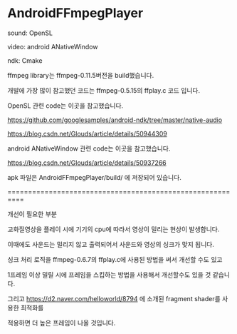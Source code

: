 # AndroidFFmpegPlayer

sound: OpenSL

video: android ANativeWindow

ndk: Cmake


ffmpeg library는 ffmpeg-0.11.5버전을 build했습니다. 


개발에 가장 많이 참고했던 코드는 
ffmpeg-0.5.15의 ffplay.c 코드 입니다.


OpenSL 관련 code는 이곳을 참고했습니다.

https://github.com/googlesamples/android-ndk/tree/master/native-audio

https://blog.csdn.net/Glouds/article/details/50944309 


android ANativeWindow 관련 code는 이곳을 참고했습니다.

https://blog.csdn.net/Glouds/article/details/50937266

apk 파일은 AndroidFFmpegPlayer/build/ 에 저장되어 있습니다. 

==========================================================

개선이 필요한 부분

고화질영상을 플레이 시에 기기의 cpu에 따라서 영상이 밀리는 현상이 발생합니다.

이때에도 사운드는 밀리지 않고 출력되어서 사운드와 영상의 싱크가 맞지  됩니다.

싱크 처리 로직을 ffmpeg-0.6.7의 ffplay.c에 사용된 방법을 써서 개선할 수도 있고

1프레임 이상 밀릴 시에 프레임을 스킵하는 방법을 사용해서 개선할수도 있을 것 같습니다.

그리고 https://d2.naver.com/helloworld/8794 에 소개된 fragment shader를 사용한 최적화를 

적용하면 더 높은 프레임이 나올 것입니다.
